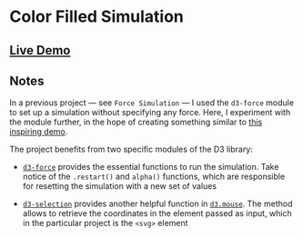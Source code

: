 # Color Filled Simulation

## [Live Demo](https://codepen.io/borntofrappe/pen/dyYOBzV)

## Notes

In a previous project — see `Force Simulation` — I used the `d3-force` module to set up a simulation without specifying any force. Here, I experiment with the module further, in the hope of creating something similar to [this inspiring demo](https://observablehq.com/@d3/build-your-own-graph?collection=@d3/d3-force).

The project benefits from two specific modules of the D3 library:

- [`d3-force`](https://github.com/d3/d3-force) provides the essential functions to run the simulation. Take notice of the `.restart()` and `alpha()` functions, which are responsible for resetting the simulation with a new set of values

- [`d3-selection`](https://github.com/d3/d3-selectio) provides another helpful function in [`d3.mouse`](https://github.com/d3/d3-selection#mouse). The method allows to retrieve the coordinates in the element passed as input, which in the particular project is the `<svg>` element
